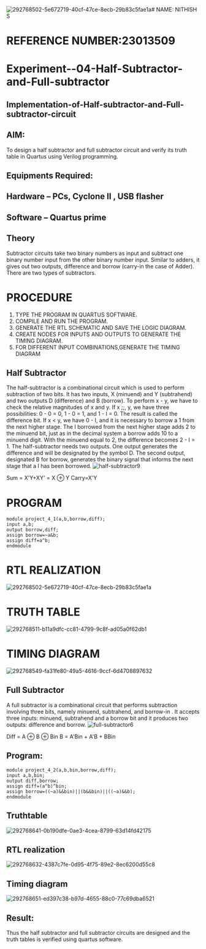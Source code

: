 ![292768502-5e672719-40cf-47ce-8ecb-29b83c5fae1a](https://github.com/Nithish23013509/Experiment--03-Half-Subtractor-and-Full-subtractor/assets/149038138/175d5293-fe4d-4626-ab40-051b53d33953)# NAME: NITHISH S
# REFERENCE NUMBER:23013509
# Experiment--04-Half-Subtractor-and-Full-subtractor
## Implementation-of-Half-subtractor-and-Full-subtractor-circuit
## AIM:
To design a half subtractor and full subtractor circuit and verify its truth table in Quartus using Verilog programming.

## Equipments Required:
## Hardware – PCs, Cyclone II , USB flasher
## Software – Quartus prime
## Theory
Subtractor circuits take two binary numbers as input and subtract one binary number input from the other binary number input. Similar to adders, it gives out two outputs, difference and borrow (carry-in the case of Adder). There are two types of subtractors.
# PROCEDURE 
1. TYPE THE PROGRAM IN QUARTUS SOFTWARE.
2. COMPILE AND RUN THE PROGRAM.
3. GENERATE THE RTL SCHEMATIC AND SAVE THE LOGIC DIAGRAM.
4. CREATE NODES FOR  INPUTS AND OUTPUTS TO GENERATE THE TIMING DIAGRAM.
5. FOR DIFFERENT INPUT COMBINATIONS,GENERATE THE TIMING DIAGRAM

## Half Subtractor
The half-subtractor is a combinational circuit which is used to perform subtraction of two bits. It has two inputs, X (minuend) and Y (subtrahend) and two outputs D (difference) and B (borrow). To perform x - y, we have to check the relative magnitudes of x and y. If x ;;, y, we have three possibilities: 0 - 0 = 0, 1 - 0 = 1, and 1 - I = 0. The result is called the difference bit. If x < y, we have 0 - I, and it is necessary to borrow a 1 from the next higher stage. The I borrowed from the next higher stage adds 2 to the minuend bit, just as in the decimal system a borrow adds 10 to a minuend digit. With the minuend equal to 2, the difference becomes 2 - I = 1. The half-subtractor needs two outputs. One output generates the difference and will be designated by the symbol D. The second output, designated B for borrow, generates the binary signal that informs the next stage that a I has been borrowed.
![half-subtractor9](https://user-images.githubusercontent.com/36288975/166112538-58c3bc7c-ee5d-4e6a-ac8d-8e8328efe27a.png)


Sum = X'Y+XY' = X ⊕ Y
Carry=X'Y
# PROGRAM
```
module project_4_1(a,b,borrow,diff);
input a,b;
output borrow,diff;
assign borrow=~a&b;
assign diff=a^b;
endmodule
```
# RTL REALIZATION
![292768502-5e672719-40cf-47ce-8ecb-29b83c5fae1a](https://github.com/Nithish23013509/Experiment--03-Half-Subtractor-and-Full-subtractor/assets/149038138/d5d74c9d-95b9-4f8d-9fa0-3e0e6b8deef5)
# TRUTH TABLE

![292768511-b11a9dfc-cc81-4799-9c8f-ad05a0f62db1](https://github.com/Nithish23013509/Experiment--03-Half-Subtractor-and-Full-subtractor/assets/149038138/ab7bb68b-8291-419e-a666-73a6cf06e67d)
# TIMING DIAGRAM
![292768549-fa31fe80-49a5-4616-9ccf-6d4708897632](https://github.com/Nithish23013509/Experiment--03-Half-Subtractor-and-Full-subtractor/assets/149038138/537e6b00-3f2b-4e9c-9a19-7123daa7037e)


## Full Subtractor
A full subtractor is a combinational circuit that performs subtraction involving three bits, namely minuend, subtrahend, and borrow-in . It accepts three inputs: minuend, subtrahend and a borrow bit and it produces two outputs: difference and borrow. 
![full-subtractor6](https://user-images.githubusercontent.com/36288975/166112541-24c68359-3de8-4674-ae22-8272ffc385ed.png)


Diff = A ⊕ B ⊕ Bin B = A'Bin + A'B + BBin

## Program:
```
module project_4_2(a,b,bin,borrow,diff);
input a,b,bin;
output diff,borrow;
assign diff=(a^b)^bin;
assign borrow=((~a)&&bin)||(b&&bin)||((~a)&&b);
endmodule
```
## Truthtable
![292768641-0b190dfe-0ae3-4cea-8799-63d14fd42175](https://github.com/Nithish23013509/Experiment--03-Half-Subtractor-and-Full-subtractor/assets/149038138/0825da0e-ffa6-40ac-8b34-fabc2eed722b)



##  RTL realization
![292768632-4387c7fe-0d95-4f75-89e2-8ec6200d55c8](https://github.com/Nithish23013509/Experiment--03-Half-Subtractor-and-Full-subtractor/assets/149038138/75c2639c-019f-4914-9380-fa8ce8c4c363)


## Timing diagram 

![292768651-ed397c38-b97d-4655-88c0-77c69dba6521](https://github.com/Nithish23013509/Experiment--03-Half-Subtractor-and-Full-subtractor/assets/149038138/b1725f34-a779-4438-8d7f-cc453c1cf34b)

## Result:
Thus the half subtractor and full subtractor circuits are designed and the truth tables is verified using quartus software.
